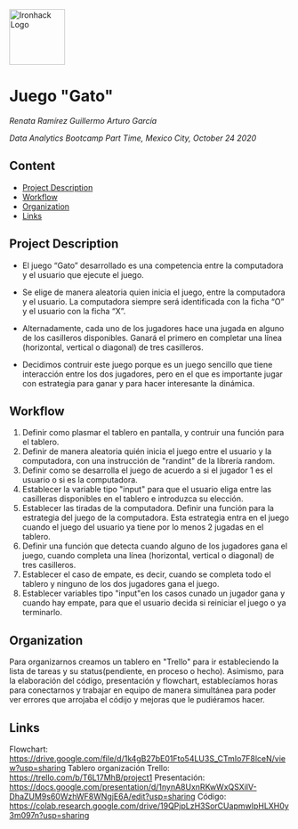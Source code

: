 <img src="https://bit.ly/2VnXWr2" alt="Ironhack Logo" width="100"/>

# Juego "Gato"
*Renata Ramírez
 Guillermo Arturo García*

*Data Analytics Bootcamp Part Time, Mexico City, October 24 2020*

## Content
- [Project Description](#project-description)
- [Workflow](#workflow)
- [Organization](#organization)
- [Links](#links)

<a name="project-description"></a>

## Project Description
* El juego “Gato” desarrollado es una competencia entre la computadora y el usuario que ejecute el juego.

* Se elige de manera aleatoria quien inicia el juego, entre la computadora y el usuario. La computadora siempre será identificada con la ficha “O” y el usuario con la ficha “X”.

* Alternadamente, cada uno de los jugadores hace una jugada en alguno de los casilleros disponibles. Ganará el primero en completar una línea (horizontal, vertical o diagonal) de tres casilleros. 

* Decidimos contruir este juego porque es un juego sencillo que tiene interacción entre los dos jugadores, pero en el que es importante jugar con estrategia para ganar y para hacer interesante la dinámica.

<a name="workflow"></a>

## Workflow
1. Definir como plasmar el tablero en pantalla, y contruir una función para el tablero.
2. Definir de manera aleatoria quién inicia el juego entre el usuario y la computadora, con una instrucción de "randint" de la librería random.
3. Definir como se desarrolla el juego de acuerdo a si el jugador 1 es el usuario o si es la computadora.
4. Establecer la variable tipo "input" para que el usuario eliga entre las casilleras disponibles en el tablero e introduzca su elección. 
5. Establecer las tiradas de la computadora. Definir una función para la estrategia del juego de la computadora. Esta estrategia entra en el juego cuando el juego del usuario ya tiene por lo menos 2 jugadas en el tablero. 
6. Definir una función que detecta cuando alguno de los jugadores gana el juego, cuando completa una línea (horizontal, vertical o diagonal) de tres casilleros. 
7. Establecer el caso de empate, es decir, cuando se completa todo el tablero y ninguno de los dos jugadores gana el juego.
8. Establecer variables tipo "input"en los casos cunado un jugador gana y cuando hay empate, para que el usuario decida si reiniciar el juego o ya terminarlo. 



<a name="organization"></a>

## Organization
Para organizarnos creamos un tablero en "Trello" para ir estableciendo la lista de tareas y su status(pendiente, en proceso o hecho). Asimismo, para la elaboración del código, presentación y flowchart, establecíamos horas para conectarnos y trabajar en equipo de manera simultánea para poder ver errores que arrojaba el códijo y mejoras que le pudiéramos hacer.

<a name="links"></a>

## Links

Flowchart: https://drive.google.com/file/d/1k4gB27bE01Fto54LU3S_CTmIo7F8lceN/view?usp=sharing
Tablero organización Trello: https://trello.com/b/T6L17MhB/project1
Presentación: https://docs.google.com/presentation/d/1nynA8UxnRKwWxQSXilV-DhaZUM9s60WzhWF8WNgjE6A/edit?usp=sharing
Código: https://colab.research.google.com/drive/19QPjpLzH3SorCUapmwIpHLXH0y3m097n?usp=sharing


